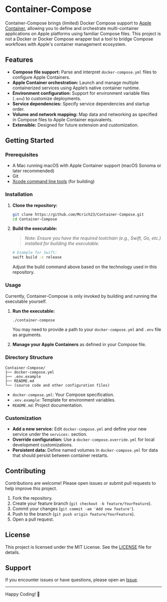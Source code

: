 # Container-Compose

Container-Compose brings (limited) Docker Compose support to [Apple Container](https://github.com/apple/container), allowing you to define and orchestrate multi-container applications on Apple platforms using familiar Compose files. This project is not a Docker or Docker Compose wrapper but a tool to bridge Compose workflows with Apple's container management ecosystem.

## Features

- **Compose file support:** Parse and interpret `docker-compose.yml` files to configure Apple Containers.
- **Apple Container orchestration:** Launch and manage multiple containerized services using Apple’s native container runtime.
- **Environment configuration:** Support for environment variable files (`.env`) to customize deployments.
- **Service dependencies:** Specify service dependencies and startup order.
- **Volume and network mapping:** Map data and networking as specified in Compose files to Apple Container equivalents.
- **Extensible:** Designed for future extension and customization.

## Getting Started

### Prerequisites

- A Mac running macOS with Apple Container support (macOS Sonoma or later recommended)
- Git
- [Xcode command line tools](https://developer.apple.com/xcode/resources/) (for building)

### Installation

1. **Clone the repository:**
   ```sh
   git clone https://github.com/Mcrich23/Container-Compose.git
   cd Container-Compose
   ```

2. **Build the executable:**
   > _Note: Ensure you have the required toolchain (e.g., Swift, Go, etc.) installed for building the executable._
   ```sh
   # Example for Swift:
   swift build -c release
   ```

   Adjust the build command above based on the technology used in this repository.

### Usage

Currently, Container-Compose is only invoked by building and running the executable yourself.

1. **Run the executable:**
   ```sh
   ./container-compose
   ```
   You may need to provide a path to your `docker-compose.yml` and `.env` file as arguments.

2. **Manage your Apple Containers** as defined in your Compose file.

### Directory Structure

```
Container-Compose/
├── docker-compose.yml
├── .env.example
├── README.md
└── (source code and other configuration files)
```

- `docker-compose.yml`: Your Compose specification.
- `.env.example`: Template for environment variables.
- `README.md`: Project documentation.

### Customization

- **Add a new service:** Edit `docker-compose.yml` and define your new service under the `services:` section.
- **Override configuration:** Use a `docker-compose.override.yml` for local development customizations.
- **Persistent data:** Define named volumes in `docker-compose.yml` for data that should persist between container restarts.

## Contributing

Contributions are welcome! Please open issues or submit pull requests to help improve this project.

1. Fork the repository.
2. Create your feature branch (`git checkout -b feature/YourFeature`).
3. Commit your changes (`git commit -am 'Add new feature'`).
4. Push to the branch (`git push origin feature/YourFeature`).
5. Open a pull request.

## License

This project is licensed under the MIT License. See the [LICENSE](LICENSE) file for details.

## Support

If you encounter issues or have questions, please open an [Issue](https://github.com/Mcrich23/Container-Compose/issues).

---

Happy Coding! 🚀
